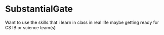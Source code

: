 # SubstantialGate
Want to use the skills that i learn in class in real life
maybe getting ready for CS IB or science team(s)
